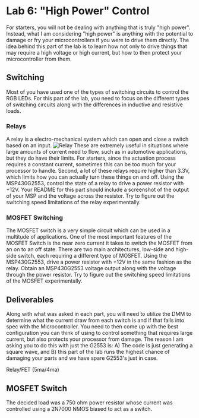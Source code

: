 # Lab 6: "High Power" Control
For starters, you will not be dealing with anything that is truly "high power". Instead, what I am considering "high power" is anything with the potential to damage or fry your microcontrollers if you were to drive them directly. The idea behind this part of the lab is to learn how not only to drive things that may require a high voltage or high current, but how to then protect your microcontroller from them.

## Switching
Most of you have used one of the types of switching circuits to control the RGB LEDs. For this part of the lab, you need to focus on the different types of switching circuits along with the differences in inductive and resistive loads.

### Relays
A relay is a electro-mechanical system which can open and close a switch based on an input. 
![Relay](https://www.phidgets.com/docs/images/1/1d/3051_1_Relay_Diagram.jpg)
These are extremely useful in situations where large amounts of current need to flow, such as in automotive applications, but they do have their limits. For starters, since the actuation process requires a constant current, sometimes this can be too much for your processor to handle. Second, a lot of these relays require higher than 3.3V, which limits how you can actually turn these things on and off. Using the MSP430G2553, control the state of a relay to drive a power resistor with +12V. Your README for this part should include a screenshot of the output of your MSP and the voltage across the resistor. Try to figure out the switching speed limitations of the relay experimentally.

### MOSFET Switching
The MOSFET switch is a very simple circuit which can be used in a multitude of applications. One of the most important features of the MOSFET Switch is the near zero current it takes to switch the MOSFET from an on to an off state. There are two main architectures, low-side and high-side switch, each requiring a different type of MOSFET. Using the MSP430G2553, drive a power resistor with +12V in the same fashion as the relay. Obtain an MSP430G2553 voltage output along with the voltage through the power resistor. Try to figure out the switching speed limitations of the MOSFET experimentally.

## Deliverables
Along with what was asked in each part, you will need to utilize the DMM to determine what the current draw from each switch is and if that falls into spec with the Microcontroller. You need to then come up with the best configuration you can think of using to control something that requires large current, but also protects your processor from damage. The reason I am asking you to do this with just the G2553 is: A) The code is just generating a square wave, and B) this part of the lab runs the highest chance of damaging your parts and we have spare G2553's just in case.

Relay/FET (5ma/4ma)

## MOSFET Switch

The decided load was a 750 ohm power resistor whose current was controlled using a 2N7000 NMOS biased to act as a switch. 
